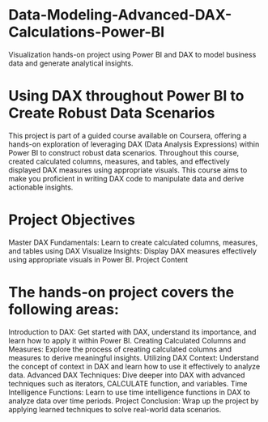 # Data-Modeling-Advanced-DAX-Calculations-Power-BI
Visualization hands-on project using Power BI and DAX to model business data and generate analytical insights.

# Using DAX throughout Power BI to Create Robust Data Scenarios
This project is part of a guided course available on Coursera, offering a hands-on exploration of leveraging DAX (Data Analysis Expressions) within Power BI to construct robust data scenarios. Throughout this course, created calculated columns, measures, and tables, and effectively displayed DAX measures using appropriate visuals. This course aims to make you proficient in writing DAX code to manipulate data and derive actionable insights.

# Project Objectives
Master DAX Fundamentals: Learn to create calculated columns, measures, and tables using DAX
Visualize Insights: Display DAX measures effectively using appropriate visuals in Power BI.
Project Content

# The hands-on project covers the following areas:
Introduction to DAX: Get started with DAX, understand its importance, and learn how to apply it within Power BI.
Creating Calculated Columns and Measures: Explore the process of creating calculated columns and measures to derive meaningful insights.
Utilizing DAX Context: Understand the concept of context in DAX and learn how to use it effectively to analyze data.
Advanced DAX Techniques: Dive deeper into DAX with advanced techniques such as iterators, CALCULATE function, and variables.
Time Intelligence Functions: Learn to use time intelligence functions in DAX to analyze data over time periods.
Project Conclusion: Wrap up the project by applying learned techniques to solve real-world data scenarios.
